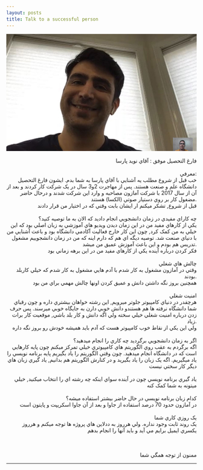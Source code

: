 ```yaml
---
layout: posts
title: Talk to a successful person
---
```



![alt text](../assets/images/11.JPG "11")


<div align="right">

فارغ التحصيل موفق : آقاي نويد پارسا
<br>
<br>
معرفي:
<br>
خب قبل از شروع مطلب يه آشنايي با آقاي پارسا به شما بدم. ايشون فارغ التحصيل دانشگاه علم و صنعت هستند. پس از مهاجرت 2و3 سال در يک شرکت کار کردند و بعد از آن از سال 2017 با شرکت آمازون مصاحبه و وارد اين شرکت شدند و درحال حاضر مضغول کار بر روي دستيار صوتي (الکسا) هستند.
<br>
قبل از شروع, تشکر ميکنم ار ايشان بابت وقتي که در اختيار من قرار دادند
<br>
<br>
چه کاراي مفيدي در زمان دانشجويي انجام داديد که الان به ما توصيه کنيد؟
<br>
يکي از کارهاي مفيد من در اين زمان ديدن ويديو هاي آموزشي به زبان اصلي بود که اين خيلي به من کمک کرد, چون اين کار خارح فعاليت آکادمي دانشگاه بود و باعث آشنايي من با دنياي صنعت شد. توصيه ديگه اي هم که دارم اينه که من در زمان دانشجوييم مشغول تدريس هم بودم و اين باعث آموزش عميق من ميشد.
<br>
فکر کردن درباره آينده يکي از کارهاي مفيد من در اين برهه زماني بود
<br>
<br>
چالش هاي شغلي
<br>
وقتي در آمازون مشغول به کار شدم با آدم هايي مشغول به کار شدم که خيلي کاربلد بودند.
<br>
همچنين بروز نگه داشتن دانش و عميق کردن اونها چالش مهمي براي من بود
<br>
<br>
امنيت شغلي
<br>
هرچقدر در دنياي کامپيوتر جلوتر ميرويم, اين رشته خواهان بيشتري داره و چون رقباي شما دانشگاه نرفته ها هم هستندو دانش خوبي دارن به جايگاه خوبي ميرسند. پس حرف زدن درباره امنيت شغلي خيلي سخته ولي اگه دانش و کار بلد باشي, موقعيت کار برات زياد.
<br>
ولي اين يکي از نقاط خوب کامپيوتر هست که آدم بايد هميشه خودش رو بروز نگه داره
<br>
<br>
اگر به زمان دانشجويي برگرديد چه کاري را انجام ميدهيد؟
<br>
اگه برگردم به عقب روي الگوريتم هاي کامپيوتري خيلي تمرکز ميکنم چون پايه کارهايي است که در دانشگاه انجام ميدهيد. چون وقتي الگوريتم را ياد بگيريم پايه برنامه نويسي را ياد ميگيريم. اگه يک زبان را ياد بگيريد و در کنارش الگوريتم هم بدانيم, ياد گيري زبان هاي ديگر کار سختي نيست
<br>
<br>
ياد گيري برنامه نويسي
چون در آينده سواي اينکه چه رشته اي را انتخاب ميکنيد, خيلي ميتونه به شما کمک کنه
<br>
<br>
کدام زبان برنامه نويسي در حال حاضر بيشتر استفاده ميشه؟
<br>
در آمازون حدود 70 درصد استفاده از جاوا و بعد از آن جاوا اسکريپت و پايتون است
<br>
<br>
يک روزي کاري شما
<br>
يک روند ثابت وجود نداره. ولي هرروز به ددلاين هاي پروژه ها توجه ميکنم و هرروز يکسري ايميل برايم مي آيد و بايد آنها را انجام بدهم
<br>
<br>
<br>



ممنون از توجه همگي شما






---